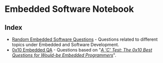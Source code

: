 # Embedded Software Notebook

## Index

* [Random Embedded Software Questions](QA1.md) - Questions related to different topics under Embedded and Software Development.
* [0x10 Embedded QA](0x10QA.md) - Questions based on "*[A ‘C’ Test: The 0x10 Best Questions for Would-be Embedded Programmers](https://rmbconsulting.us/publications/a-c-test-the-0x10-best-questions-for-would-be-embedded-programmers/)*".
